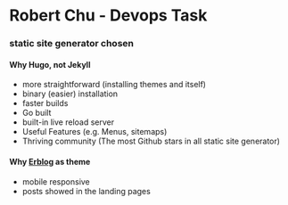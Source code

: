 # Robert Chu - Devops Task
### static site generator chosen
#### Why Hugo, not Jekyll
- more straightforward (installing themes and itself)
- binary (easier) installation
- faster builds
- Go built
- built-in live reload server
- Useful Features (e.g. Menus, sitemaps)
- Thriving community (The most Github stars in all static site generator)
#### Why [Erblog](https://themes.gohugo.io/erblog/) as theme
- mobile responsive
- posts showed in the landing pages